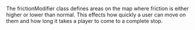 The frictionModifier class defines areas on the map where friction is either higher or lower than normal. This effects how quickly a user can move on them and how long it takes a player to come to a complete stop.
